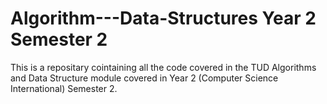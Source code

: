 # Algorithm---Data-Structures Year 2 Semester 2
This is a repositary cointaining all the code covered in the TUD Algorithms and Data Structure module covered in Year 2 (Computer Science International) Semester 2.
